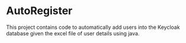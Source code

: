 # AutoRegister
This project contains code to automatically add users into the Keycloak database given the excel file of user details using java.
